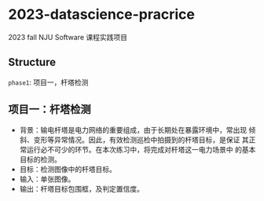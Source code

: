 # 2023-datascience-pracrice

2023 fall NJU Software 课程实践项目

## Structure

`phase1`: 项目一，杆塔检测

## 项目一：杆塔检测

- 背景：输电杆塔是电力网络的重要组成，由于长期处在暴露环境中，常出现 倾斜、变形等异常情况。因此，有效检测巡检中拍摄到的杆塔目标，是保证 其正常运行必不可少的环节。在本次练习中，将完成对杆塔这一电力场景中 的基本目标的检测。 
- 目标：检测图像中的杆塔目标。 
- 输入：单张图像。 
- 输出：杆塔目标包围框，及判定置信度。

